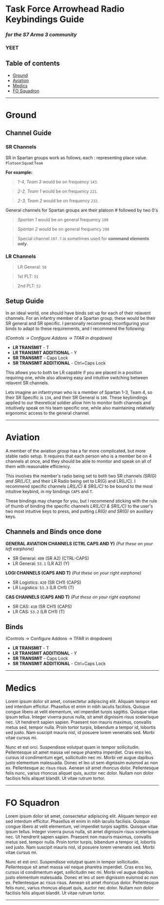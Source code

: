 # Task Force Arrowhead Radio Keybindings Guide
### *for the S7 Arma 3 community*

### YEET

## Table of contents
- [Ground](#ground)
- [Aviation](#aviation)
- [Medics](#Medics)
- [FO Squadron](#FO-Squadron)

***

# Ground
## Channel Guide
### SR Channels 
SR in Spartan groups work as follows, each : representing place value.
`Platoon`:`Squad`:`Team`

**For example:**
> *1-4, Team 3* would be on frequency `143`.

> *2-2, Team 1* would be on frequency `221`.

> *2-3, Team 2* would be on frequency `232`.

General channels for Spartan groups are their platoon # followed by two 0's

> *Spartan 1* would be on general frequency `100`

> *Spartan 2* would be on general frequency `200`

> Special channel `107.7` is sometimes used for **command elements only**.

### LR Channels

> LR General: `50`

> 1st PLT: `51`

> 2nd PLT: `52`

## Setup Guide
In an ideal world, one should have binds set up for each of their relavent channels. For an infantry member of a Spartan group, these would be their SR general and SR specific. I personally recommend reconfiguring your binds to adapt to these requirements, and I recommend the following:
 
*(Controls -> Configure Addons -> TFAR in dropdown)*
- **LR TRANSMIT** - T
- **LR TRANSMIT ADDITIONAL** - Y
- **SR TRANSMIT** - Caps Lock
- **SR TRANSMIT ADDITIONAL** - Ctrl+Caps Lock

This allows you to both be LR capable if you are placed in a position requiring one, while also allowing easy and intuitive switching between relavent SR channels. 

Lets imagine an infantryman who is a member of Spartan 1-3, Team 4, so their SR Specific is `134`, and their SR General is `100`. These keybindings applied to our theoretical soldier allow him to monitor both channels and intuitively speak on his team specific one, while also maintaining relatively ergonomic access to the general channel.

***
# Aviation
A member of the aviation group has a far more complicated, but more stable radio setup. It requires that each person who is a member be on 4 channels at once, and they should be able to monitor and speak on all of them with reasonable efficiency. 

This involves the member's radio being set to both two SR channels *(SR(G) and SR(L/C)*, and their LR Radio being set to LR(G) and LR(L/C). I recommend specific channels *LR(L/C) & SR(L/C)* to be bound to the most intuitive keybind, in my bindings `CAPS` and `T`. 

These bindings may change for you, but I recommend sticking with the rule of thumb of binding the specific channels *LR(L/C) & SR(L/C)* to the user's two most intuitive keys to press, and putting *LR(G) and SR(G)* on auxillary keys.

## Channels and Binds once done
**GENERAL AVIATION CHANNELS (CTRL CAPS AND Y)** *(Put these on your left earphone)*
- SR General: `400` (SR A2) (CTRL-CAPS)
- LR General: `53.1` (LR A2) (Y)

**LOGI CHANNELS (CAPS AND T)**  *(Put these on your right earphone)*
- SR Logistics: `420` (SR CH1) (CAPS)
- LR Logistics: `53.3` (LR CH1) (T)

**CAS CHANNELS (CAPS AND T)** *(Put these on your right earphone)*
- SR CAS: `410` (SR CH1) (CAPS)
- LR CAS: `53.2` (LR CH1) (T)

## Binds 
(Controls -> Configure Addons -> TFAR in dropdown)
- **LR TRANSMIT** - T
- **LR TRANSMIT ADDITIONAL** - Y
- **SR TRANSMIT** - Caps Lock
- **SR TRANSMIT ADDITIONAL** - Ctrl+Caps Lock
***
# Medics
Lorem ipsum dolor sit amet, consectetur adipiscing elit. Aliquam tempor est sed interdum efficitur. Phasellus et enim in nibh iaculis facilisis. Quisque congue libero at velit elementum, vel imperdiet turpis sagittis. Quisque vitae ipsum tellus. Integer viverra purus nulla, sit amet dignissim risus scelerisque nec. Ut hendrerit sapien sapien. Praesent non mauris maximus, convallis metus sed, tempor nulla. Proin tortor turpis, bibendum a tempor id, lobortis sed justo. Nam suscipit mauris nisl, id posuere lorem venenatis sed. Morbi vitae cursus mi.

Nunc et est orci. Suspendisse volutpat quam in tempor sollicitudin. Pellentesque sit amet massa vel neque pharetra imperdiet. Cras eros leo, cursus id condimentum eget, sollicitudin nec mi. Morbi vel augue dapibus justo elementum malesuada. Donec et leo ut sem dignissim euismod ac non ex. Pellentesque ac risus risus. Aenean sit amet rhoncus dolor. Pellentesque felis nunc, varius rhoncus aliquet quis, auctor nec dolor. Nullam non dolor facilisis felis aliquet blandit. Ut vitae rutrum tortor.
***
# FO Squadron
Lorem ipsum dolor sit amet, consectetur adipiscing elit. Aliquam tempor est sed interdum efficitur. Phasellus et enim in nibh iaculis facilisis. Quisque congue libero at velit elementum, vel imperdiet turpis sagittis. Quisque vitae ipsum tellus. Integer viverra purus nulla, sit amet dignissim risus scelerisque nec. Ut hendrerit sapien sapien. Praesent non mauris maximus, convallis metus sed, tempor nulla. Proin tortor turpis, bibendum a tempor id, lobortis sed justo. Nam suscipit mauris nisl, id posuere lorem venenatis sed. Morbi vitae cursus mi.

Nunc et est orci. Suspendisse volutpat quam in tempor sollicitudin. Pellentesque sit amet massa vel neque pharetra imperdiet. Cras eros leo, cursus id condimentum eget, sollicitudin nec mi. Morbi vel augue dapibus justo elementum malesuada. Donec et leo ut sem dignissim euismod ac non ex. Pellentesque ac risus risus. Aenean sit amet rhoncus dolor. Pellentesque felis nunc, varius rhoncus aliquet quis, auctor nec dolor. Nullam non dolor facilisis felis aliquet blandit. Ut vitae rutrum tortor.
***
